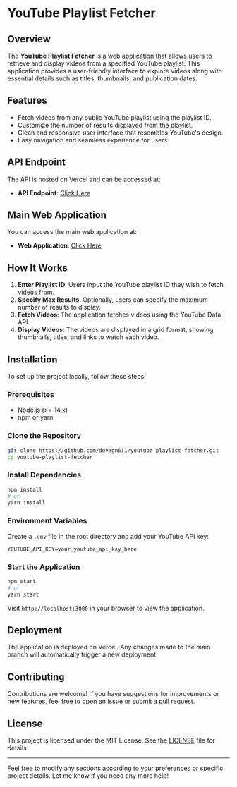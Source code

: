 

# YouTube Playlist Fetcher

## Overview

The **YouTube Playlist Fetcher** is a web application that allows users to retrieve and display videos from a specified YouTube playlist. This application provides a user-friendly interface to explore videos along with essential details such as titles, thumbnails, and publication dates.

## Features

- Fetch videos from any public YouTube playlist using the playlist ID.
- Customize the number of results displayed from the playlist.
- Clean and responsive user interface that resembles YouTube's design.
- Easy navigation and seamless experience for users.

## API Endpoint

The API is hosted on Vercel and can be accessed at:

- **API Endpoint**: [Click Here](https://youtube-playlist-api.vercel.app)

## Main Web Application

You can access the main web application at:

- **Web Application**: [Click Here](https://youtube-playlist-fetcher.vercel.app)

## How It Works

1. **Enter Playlist ID**: Users input the YouTube playlist ID they wish to fetch videos from.
2. **Specify Max Results**: Optionally, users can specify the maximum number of results to display.
3. **Fetch Videos**: The application fetches videos using the YouTube Data API.
4. **Display Videos**: The videos are displayed in a grid format, showing thumbnails, titles, and links to watch each video.

## Installation

To set up the project locally, follow these steps:

### Prerequisites

- Node.js (>= 14.x)
- npm or yarn

### Clone the Repository

```bash
git clone https://github.com/devagn611/youtube-playlist-fetcher.git
cd youtube-playlist-fetcher
```

### Install Dependencies

```bash
npm install
# or
yarn install
```

### Environment Variables

Create a `.env` file in the root directory and add your YouTube API key:

```env
YOUTUBE_API_KEY=your_youtube_api_key_here
```

### Start the Application

```bash
npm start
# or
yarn start
```

Visit `http://localhost:3000` in your browser to view the application.

## Deployment

The application is deployed on Vercel. Any changes made to the main branch will automatically trigger a new deployment.

## Contributing

Contributions are welcome! If you have suggestions for improvements or new features, feel free to open an issue or submit a pull request.

## License

This project is licensed under the MIT License. See the [LICENSE](LICENSE) file for details.

---

Feel free to modify any sections according to your preferences or specific project details. Let me know if you need any more help!

